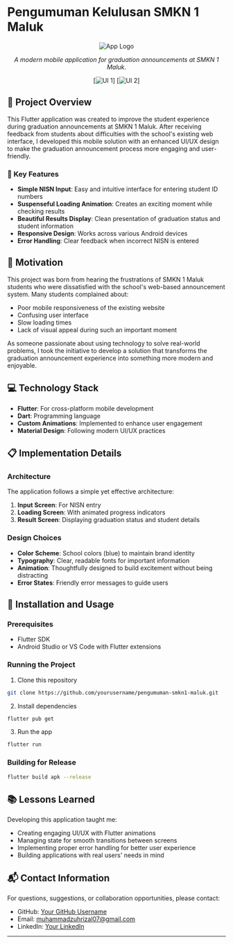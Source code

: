 # Pengumuman Kelulusan SMKN 1 Maluk

<div align="center">

![App Logo](assets/logo_sekolah.png)

*A modern mobile application for graduation announcements at SMKN 1 Maluk.*

[![UI 1](assets/inputs_page.jpg)]
[![UI 2](assets/results_page.jpg)]

</div>

## 📱 Project Overview

This Flutter application was created to improve the student experience during graduation announcements at SMKN 1 Maluk. After receiving feedback from students about difficulties with the school's existing web interface, I developed this mobile solution with an enhanced UI/UX design to make the graduation announcement process more engaging and user-friendly.

### 🌟 Key Features

- **Simple NISN Input**: Easy and intuitive interface for entering student ID numbers
- **Suspenseful Loading Animation**: Creates an exciting moment while checking results
- **Beautiful Results Display**: Clean presentation of graduation status and student information
- **Responsive Design**: Works across various Android devices
- **Error Handling**: Clear feedback when incorrect NISN is entered

## 🚀 Motivation

This project was born from hearing the frustrations of SMKN 1 Maluk students who were dissatisfied with the school's web-based announcement system. Many students complained about:

- Poor mobile responsiveness of the existing website
- Confusing user interface
- Slow loading times
- Lack of visual appeal during such an important moment

As someone passionate about using technology to solve real-world problems, I took the initiative to develop a solution that transforms the graduation announcement experience into something more modern and enjoyable.

## 💻 Technology Stack

- **Flutter**: For cross-platform mobile development
- **Dart**: Programming language
- **Custom Animations**: Implemented to enhance user engagement
- **Material Design**: Following modern UI/UX practices

## 📋 Implementation Details

### Architecture

The application follows a simple yet effective architecture:

1. **Input Screen**: For NISN entry
2. **Loading Screen**: With animated progress indicators
3. **Result Screen**: Displaying graduation status and student details

### Design Choices

- **Color Scheme**: School colors (blue) to maintain brand identity
- **Typography**: Clear, readable fonts for important information
- **Animation**: Thoughtfully designed to build excitement without being distracting
- **Error States**: Friendly error messages to guide users

## 🔧 Installation and Usage

### Prerequisites

- Flutter SDK
- Android Studio or VS Code with Flutter extensions

### Running the Project

1. Clone this repository
```bash
git clone https://github.com/yourusername/pengumuman-smkn1-maluk.git
```

2. Install dependencies
```bash
flutter pub get
```

3. Run the app
```bash
flutter run
```

### Building for Release

```bash
flutter build apk --release
```

## 📚 Lessons Learned

Developing this application taught me:

- Creating engaging UI/UX with Flutter animations
- Managing state for smooth transitions between screens
- Implementing proper error handling for better user experience
- Building applications with real users' needs in mind

## 📬 Contact Information

For questions, suggestions, or collaboration opportunities, please contact:

- GitHub: [Your GitHub Username](https://github.com/ForcesR2N)
- Email: muhammadzuhrizal07@gmail.com
- LinkedIn: [Your LinkedIn](https://www.linkedin.com/in/muhammad-zuhrizal/)

---